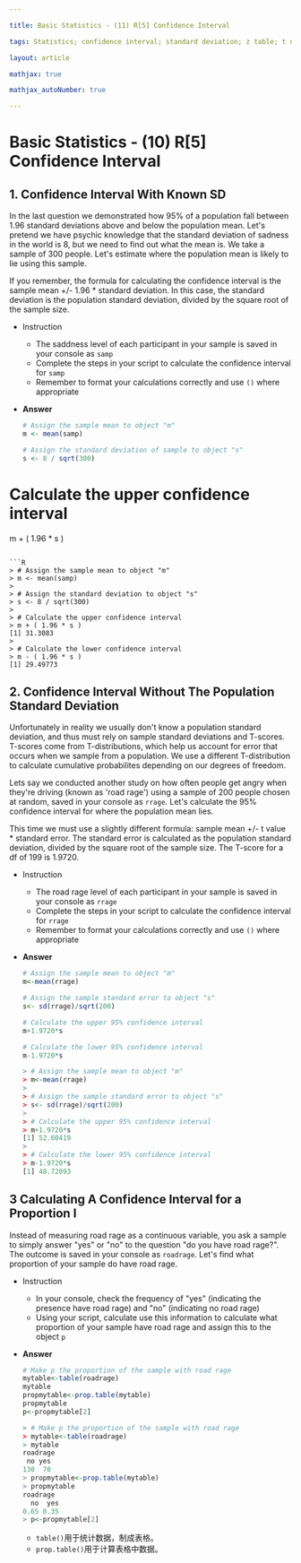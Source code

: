 ```yaml
---

title: Basic Statistics - (11) R[5] Confidence Interval

tags: Statistics; confidence interval; standard deviation; z table; t distribtuition; proportion; 

layout: article

mathjax: true

mathjax_autoNumber: true

---
```


# Basic Statistics - (10) R[5] Confidence Interval

<!--more-->

## 1.  Confidence Interval With Known SD

In the last question we demonstrated how 95% of a population fall between 1.96 standard deviations above and below the population mean.
Let's pretend we have psychic knowledge that the standard deviation of sadness in the world is 8, but we need to find out what the mean is. We take a sample of 300 people. Let's estimate where the population mean is likely to lie using this sample.

If you remember, the formula for calculating the confidence interval is the sample mean +/- 1.96 * standard deviation. In this case, the standard deviation is the population standard deviation, divided by the square root of the sample size.

- Instruction

  - The saddness level of each participant in your sample is saved in your console as `samp`
  - Complete the steps in your script to calculate the confidence interval for `samp`
  - Remember to format your calculations correctly and use `()` where appropriate

- **Answer**

  ```R
  # Assign the sample mean to object "m"
  m <- mean(samp)
  
  # Assign the standard deviation of sample to object "s"
  s <- 8 / sqrt(300)
  
# Calculate the upper confidence interval
  m + ( 1.96 * s )
  ```
  
  ```R
  > # Assign the sample mean to object "m"
  > m <- mean(samp)
  > 
  > # Assign the standard deviation to object "s"
  > s <- 8 / sqrt(300)
  > 
  > # Calculate the upper confidence interval
  > m + ( 1.96 * s )
  [1] 31.3083
  > 
  > # Calculate the lower confidence interval
  > m - ( 1.96 * s )
  [1] 29.49773
  ```
  

## 2. Confidence Interval Without The Population Standard Deviation

Unfortunately in reality we usually don't know a population standard deviation, and thus must rely on sample standard deviations and T-scores. T-scores come from T-distributions, which help us account for error that occurs when we sample from a population. We use a different T-distribution to calculate cumulative probabilites depending on our degrees of freedom.

Lets say we conducted another study on how often people get angry when they're driving (known as 'road rage') using a sample of 200 people chosen at random, saved in your console as `rrage`. Let's calculate the 95% confidence interval for where the population mean lies.

This time we must use a slightly different formula: sample mean +/- t value * standard error. The standard error is calculated as the population standard deviation, divided by the square root of the sample size. The T-score for a df of 199 is 1.9720.

- Instruction

  - The road rage level of each participant in your sample is saved in your console as `rrage`
  - Complete the steps in your script to calculate the confidence interval for `rrage`
  - Remember to format your calculations correctly and use `()` where appropriate

- **Answer**

  ```R
  # Assign the sample mean to object "m"
  m<-mean(rrage)
  
  # Assign the sample standard error to object "s"
  s<- sd(rrage)/sqrt(200)
  
  # Calculate the upper 95% confidence interval
  m+1.9720*s
  
  # Calculate the lower 95% confidence interval
  m-1.9720*s
  ```

  ```R
  > # Assign the sample mean to object "m"
  > m<-mean(rrage)
  > 
  > # Assign the sample standard error to object "s"
  > s<- sd(rrage)/sqrt(200)
  > 
  > # Calculate the upper 95% confidence interval
  > m+1.9720*s
  [1] 52.60419
  > 
  > # Calculate the lower 95% confidence interval
  > m-1.9720*s
  [1] 48.72093
  ```

  

## 3 Calculating A Confidence Interval for a Proportion I

Instead of measuring road rage as a continuous variable, you ask a sample to simply answer "yes" or "no" to the question "do you have road rage?". The outcome is saved in your console as `roadrage`. Let's find what proportion of your sample do have road rage.

- Instruction

  - In your console, check the frequency of "yes" (indicating the presence have road rage) and "no" (indicating no road rage)
  - Using your script, calculate use this information to calculate what proportion of your sample have road rage and assign this to the object `p`

- **Answer**

  ```R
  # Make p the proportion of the sample with road rage 
  mytable<-table(roadrage)
  mytable
  propmytable<-prop.table(mytable)
  propmytable
  p<-propmytable[2]
  ```

  ```R
  > # Make p the proportion of the sample with road rage
  > mytable<-table(roadrage)
  > mytable
  roadrage
   no yes 
  130  70
  > propmytable<-prop.table(mytable)
  > propmytable
  roadrage
    no  yes 
  0.65 0.35
  > p<-propmytable[2]
  ```

  - `table()`用于统计数据，制成表格。
  - `prop.table()`用于计算表格中数据。